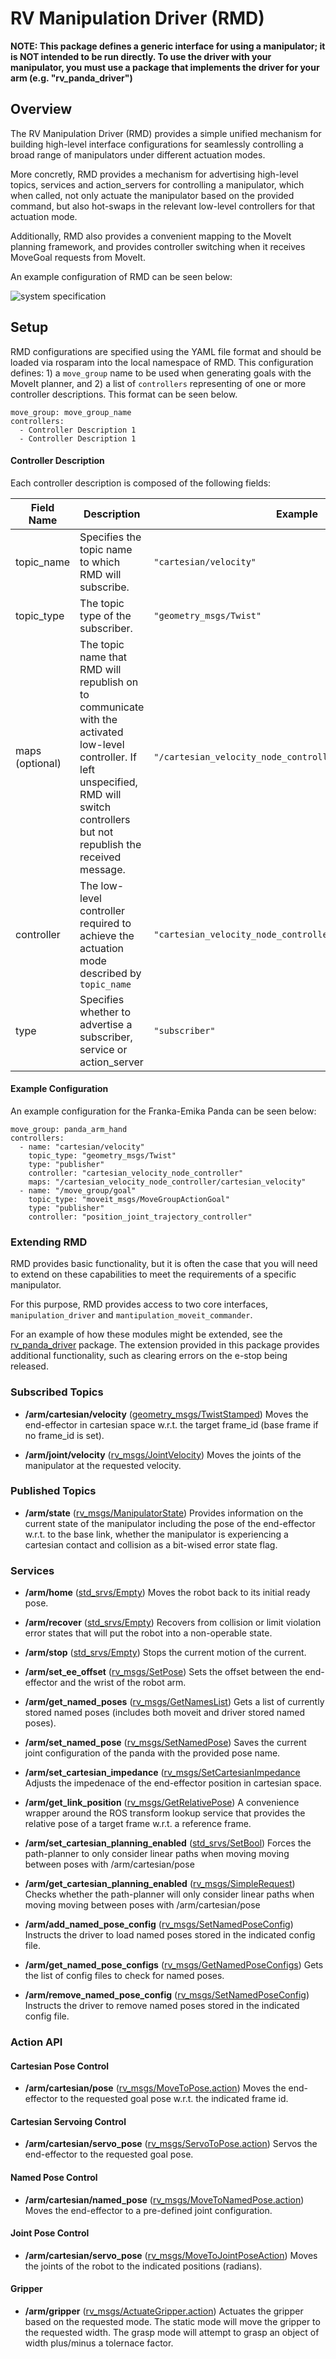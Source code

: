 # RV Manipulation Driver (RMD)

**NOTE: This package defines a generic interface for using a manipulator; it is NOT intended to be run directly. To use the driver with your manipulator, you must use a package that implements the driver for your arm (e.g. "rv_panda_driver")** 

## Overview

The RV Manipulation Driver (RMD) provides a simple unified mechanism for building high-level interface configurations for seamlessly controlling a broad range of manipulators under different actuation modes.

More concretly, RMD provides a mechanism for advertising high-level topics, services and action_servers for controlling a manipulator, which when called, not only actuate the manipulator based on the provided command, but also hot-swaps in the relevant low-level controllers for that actuation mode. 

Additionally, RMD also provides a convenient mapping to the MoveIt planning framework, and provides controller switching when it receives MoveGoal requests from MoveIt.

An example configuration of RMD can be seen below:

![system specification](docs/system_spec.png "System Specification")

## Setup
RMD configurations are specified using the YAML file format and should be loaded via rosparam into the local namespace of RMD. This configuration defines: 1) a `move_group` name to be used when generating goals with the MoveIt planner, and 2) a list of `controllers` representing of one or more controller descriptions. This format can be seen below. 

```
move_group: move_group_name
controllers:
  - Controller Description 1
  - Controller Description 1
```


#### Controller Description
Each controller description is composed of the following fields:

| Field Name | Description | Example |
| --------| --------| --------|
| topic_name       | Specifies the topic name to which RMD will subscribe. | `"cartesian/velocity"` |
| topic_type       | The topic type of the subscriber. |  `"geometry_msgs/Twist"`  |
| maps (optional)  | The topic name that RMD will republish on to communicate with the activated low-level controller. If left unspecified, RMD will switch controllers but not republish the received message.  | `"/cartesian_velocity_node_controller/cartesian_velocity"` |
| controller | The low-level controller required to achieve the actuation mode described by `topic_name` |  `"cartesian_velocity_node_controller"` |
| type | Specifies whether to advertise a subscriber, service or action_server |  `"subscriber"` |

#### Example Configuration

An example configuration for the Franka-Emika Panda can be seen below:
```
move_group: panda_arm_hand
controllers:
  - name: "cartesian/velocity"
    topic_type: "geometry_msgs/Twist"
    type: "publisher"
    controller: "cartesian_velocity_node_controller"
    maps: "/cartesian_velocity_node_controller/cartesian_velocity"
  - name: "/move_group/goal"
    topic_type: "moveit_msgs/MoveGroupActionGoal"
    type: "publisher"
    controller: "position_joint_trajectory_controller"
```

### Extending RMD
RMD provides basic functionality, but it is often the case that you will need to extend on these capabilities to meet the requirements of a specific manipulator.

For this purpose, RMD provides access to two core interfaces, `manipulation_driver` and `mantipulation_moveit_commander`. 

For an example of how these modules might be extended, see the [rv_panda_driver](https://github.com/roboticvisionorg/rv_panda_driver) package. The extension provided in this package provides additional functionality, such as clearing errors on the e-stop being released.


### Subscribed Topics

- **/arm/cartesian/velocity** ([geometry_msgs/TwistStamped](https://docs.ros.org/api/geometry_msgs/html/msg/Twist.html))
Moves the end-effector in cartesian space w.r.t. the target frame_id (base frame if no frame_id is set).

- **/arm/joint/velocity** ([rv_msgs/JointVelocity](https://github.com/roboticvisionorg/rv_msgs/blob/master/msg/JointVelocity.html))
Moves the joints of the manipulator at the requested velocity.

### Published Topics

- **/arm/state**  ([rv_msgs/ManipulatorState](https://github.com/roboticvisionorg/rv_msgs/blob/master/msg/ManipulatorState.msg))
Provides information on the current state of the manipulator including the pose of the end-effector w.r.t. to the base link, whether the manipulator is experiencing a cartesian contact and collision as a bit-wised error state flag.

### Services

- **/arm/home** ([std_srvs/Empty](http://docs.ros.org/jade/api/std_srvs/html/srv/Empty.html))
Moves the robot back to its initial ready pose.

- **/arm/recover** ([std_srvs/Empty](http://docs.ros.org/jade/api/std_srvs/html/srv/Empty.html))
Recovers from collision or limit violation error states that will put the robot into a non-operable state.

- **/arm/stop** ([std_srvs/Empty](http://docs.ros.org/jade/api/std_srvs/html/srv/Empty.html))
Stops the current motion of the current.

- **/arm/set_ee_offset** ([rv_msgs/SetPose](https://github.com/roboticvisionorg/rv_msgs/blob/master/srv/SetPose.srv))
Sets the offset between the end-effector and the wrist of the robot arm.

- **/arm/get_named_poses** ([rv_msgs/GetNamesList](https://github.com/roboticvisionorg/rv_msgs/blob/master/srv/GetNamesList.srv))
Gets a list of currently stored named poses (includes both moveit and driver stored named poses).

- **/arm/set_named_pose** ([rv_msgs/SetNamedPose](https://github.com/roboticvisionorg/rv_msgs/blob/master/srv/SetNamedPose.srv))
Saves the current joint configuration of the panda with the provided pose name.

- **/arm/set_cartesian_impedance** ([rv_msgs/SetCartesianImpedance](https://github.com/roboticvisionorg/rv_msgs/blob/master/srv/SetCartesianImpedance.srv)
Adjusts the impedenace of the end-effector position in cartesian space.

- **/arm/get_link_position** ([rv_msgs/GetRelativePose](https://github.com/roboticvisionorg/rv_msgs/blob/master/srv/GetRelativePose.srv))
A convenience wrapper around the ROS transform lookup service that provides the relative pose of a target frame w.r.t. a reference frame.

- **/arm/set_cartesian_planning_enabled** ([std_srvs/SetBool](http://docs.ros.org/jade/api/std_srvs/html/srv/SetBool.html))
Forces the path-planner to only consider linear paths when moving moving between poses with /arm/cartesian/pose

- **/arm/get_cartesian_planning_enabled** ([rv_msgs/SimpleRequest](https://github.com/roboticvisionorg/rv_msgs/blob/master/srv/SimpleRequest.srv))
Checks whether the path-planner will only consider linear paths when moving moving between poses with /arm/cartesian/pose

- **/arm/add_named_pose_config** ([rv_msgs/SetNamedPoseConfig](https://github.com/roboticvisionorg/rv_msgs/blob/master/srv/SetNamedPoseConfig.srv))
Instructs the driver to load named poses stored in the indicated config file.

- **/arm/get_named_pose_configs** ([rv_msgs/GetNamedPoseConfigs](https://github.com/roboticvisionorg/rv_msgs/blob/master/srv/GetNamedPoseConfigs.srv))
Gets the list of config files to check for named poses.

- **/arm/remove_named_pose_config** ([rv_msgs/SetNamedPoseConfig](https://github.com/roboticvisionorg/rv_msgs/blob/master/srv/SetNamedPoseConfig.srv))
Instructs the driver to remove named poses stored in the indicated config file.


### Action API

#### Cartesian Pose Control

- **/arm/cartesian/pose** ([rv_msgs/MoveToPose.action](https://github.com/roboticvisionorg/rv_msgs/blob/master/action/MoveToPose.action))
Moves the end-effector to the requested goal pose w.r.t. the indicated frame id.

#### Cartesian Servoing Control

- **/arm/cartesian/servo_pose** ([rv_msgs/ServoToPose.action](https://github.com/roboticvisionorg/rv_msgs/blob/master/action/ServoToPose.action))
Servos the end-effector to the requested goal pose.

#### Named Pose Control

- **/arm/cartesian/named_pose** ([rv_msgs/MoveToNamedPose.action](https://github.com/roboticvisionorg/rv_msgs/blob/master/action/MoveToNamedPose.action))
Moves the end-effector to a pre-defined joint configuration.

#### Joint Pose Control

- **/arm/cartesian/servo_pose** ([rv_msgs/MoveToJointPoseAction](https://github.com/roboticvisionorg/rv_msgs/blob/master/action/MoveToJointPose.action))
Moves the joints of the robot to the indicated positions (radians).

#### Gripper

- **/arm/gripper** ([rv_msgs/ActuateGripper.action](https://github.com/roboticvisionorg/rv_msgs/blob/master/action/ActuateGripper.action))
Actuates the gripper based on the requested mode. The static mode will move the gripper to the requested width. The grasp mode will attempt to grasp an object of width plus/minus a tolernace factor.

